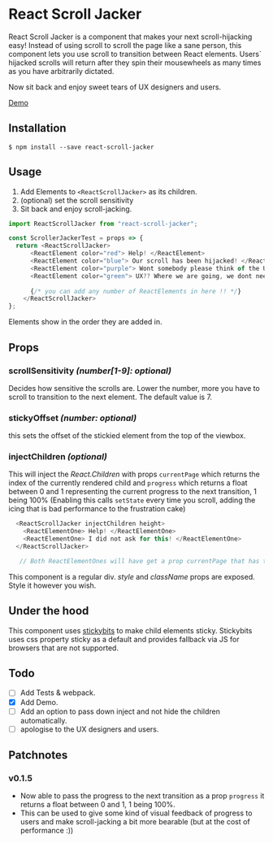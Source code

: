 # React Scroll Jacker 
React Scroll Jacker is a component that makes your next scroll-hijacking easy! Instead of using scroll to scroll the page like a sane person, this component lets you use scroll to transition between React elements. Users` hijacked scrolls will return after they spin their mousewheels as many times as you have arbitrarily dictated.
 
Now sit back and enjoy sweet tears of UX designers and users. 

[Demo](https://scroller-jacker-demo.herokuapp.com/)

## Installation

```
$ npm install --save react-scroll-jacker
```

## Usage

1. Add Elements to ```<ReactScrollJacker>``` as its children.
2. (optional) set the scroll sensitivity
3. Sit back and enjoy scroll-jacking.

```javascript
import ReactScrollJacker from "react-scroll-jacker";

const ScrollerJackerTest = props => {
  return <ReactScrollJacker> 
      <ReactElement color="red"> Help! </ReactElement> 
      <ReactElement color="blue"> Our scroll has been hijacked! </ReactElement> 
      <ReactElement color="purple"> Wont somebody please think of the UX ? </ReactElement>
      <ReactElement color="green"> UX?? Where we are going, we dont need UX. </ReactElement>
      
      {/* you can add any number of ReactElements in here !! */}
    </ReactScrollJacker>
};
```
Elements show in the order they are added in.

## Props

### scrollSensitivity _(number[1-9]: optional)_
Decides how sensitive the scrolls are. Lower the number, more you have to scroll to transition to the next element. The default value is 7.

### stickyOffset *(number: optional)*
this sets the offset of the stickied element from the top of the viewbox.

### injectChildren *(optional)*
This will inject the _React.Children_ with props ```currentPage``` which returns the index of the currently rendered child and ```progress``` which returns a float between 0 and 1 representing the current progress to the next transition, 1 being 100% (Enabling this calls ```setState``` every time you scroll, adding the icing that is bad performance to the frustration cake)

```javascript
  <ReactScrollJacker injectChildren height>
    <ReactElementOne> Help! </ReactElementOne>  
    <ReactElementOne> I did not ask for this! </ReactElementOne>
  </ReactScrollJacker>

   // Both ReactElementOnes will have get a prop currentPage that has the index of the current rendered child. 
```

This component is a regular div. _style_ and _className_ props are exposed. Style it however you wish.

## Under the hood
This component uses [stickybits](https://github.com/dollarshaveclub/stickybits) to make child elements sticky. Stickybits uses css property sticky as a default and provides fallback via JS for browsers that are not supported. 

## Todo
- [ ] Add Tests & webpack.
- [x] Add Demo.
- [ ] Add an option to pass down inject and not hide the children automatically.
- [ ] apologise to the UX designers and users.

## Patchnotes

### v0.1.5
 - Now able to pass the progress to the next transition as a prop ```progress``` it returns a float between 0 and 1, 1 being 100%.
  - This can be used to give some kind of visual feedback of progress to users and make scroll-jacking a bit more bearable (but at the cost of performance :))